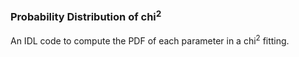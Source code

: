 ### Probability Distribution of chi<sup>2</sup>

An IDL code to compute the PDF of each parameter in a chi<sup>2</sup> fitting. 



